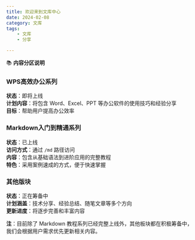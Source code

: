 ```yaml
---
title: 欢迎来到文库中心
date: 2024-02-08
category: 文库
tags:
    - 文库
    - 分享

---
```


📚 **内容分区说明**

### WPS高效办公系列

**状态**：即将上线  
**计划内容**：将包含 Word、Excel、PPT 等办公软件的使用技巧和经验分享  
**目标**：帮助用户提高办公效率  

### Markdown入门到精通系列

**状态**：已上线  
**访问方式**：通过 `/md` 路径访问  
**内容**：包含从基础语法到进阶应用的完整教程  
**特色**：采用案例速成的方式，便于快速掌握  

### 其他版块

**状态**：正在筹备中  
**计划涵盖**：技术分享、经验总结、随笔文章等多个方向  
**更新进度**：将逐步完善和丰富内容  

**注**：目前除了 Markdown 教程系列已经完整上线外，其他板块都在积极筹备中，我们会根据用户需求优先更新相关内容。
